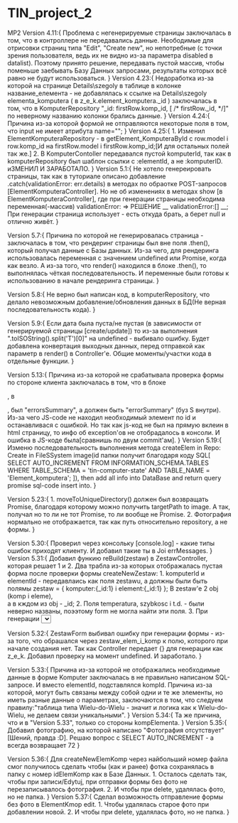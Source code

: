 # TIN_project_2
MP2
Version 4.11:{
	Проблема с негенерируемые страницы заключалась в том, что в контроллере не передавались данные. Неободимые для отрисовки страниц типа "Edit", "Create new", 
	но непотребные (с точки зрения пользователя, ведь их не видно из-за параметра disabled в datalist).
	Поэтому принято решение, передавать пустой массив, чтобы поменьше заебывать  Базу Данных запросами, результаты которых всё равно не будут использоваться.
}
Version 4.23:{
	Недоработка из-за которой на странице Details\szegoly в таблице в колонке название_елемента - не добавлялась к ссылке на Details\szegoly elementa_komputera
	( в z_e_k.element_komputera._id ) заключалась в том, что в KomputerRepository  "_id: firstRow.komp_id, [ /*  firstRow._id, */]" по неверному названию колонки брались 
	данные. 
}
Version 4.24:{
	Причина из-за которой формой не отправляются некоторые поля в том, что input не имеет атрибута name="";
}
Version 4.25:{
	1. Изменил ElementKomputeraRepository - в getElement_KomputeraById с row.model i row.komp_id на firstRow.model i firstRow.komp_id;[И для остальных полей так же.]
	2. B KomputerContoller передавался пустой komputerId, так как в komputerRepository был шаблон ссылки с :elementId, а не :komputerID. иЗМЕНИЛ И ЗАРАБОТАЛО.
}
Version 5.1:{
	Не хотело генереировать страницы, так как в туториале описано добавление .catch(validationError: err.details) в методах по обраотке POST-запросов 
																		[ElementKomputeraController].
	Но не об изменениях в методах show [в ElementKomputeraController], где при генерации страницы необходима переменная(-массив) validationError: =>
	РЕШЕНИЕ __ validationError:[] __;
	При генерации страница использует - есть откуда брать, а берет null и отлично живёт.
}

Version 5.7:{
	Причина по которой не генерировалась страница - заключалась в том, что рендеринг страницы был вне поля .then(), который получал данные с Базы данных. 
	Из-за чего, для рендеринга использовалась переменная с значением undefined или Promise, когда как везло. А из-за того, что render() находился в блоке .then(),
	то выполнялась чёткая последовательность. И переменные были готовы к использованию в начале рендеринга страницы.
}

Version 5.8:{
	Не верно был написан код, в komputerRepository, что делало невозможным добавление/обновления данных в БД(Не верная последовательность кода).
}

Version 5.9:{
	Если дата была пуста/не пустая (в зависимости от генерируемой страницы [create/update]) то из-за выполнения ".toISOString().split('T')[0]" на undefined - выбивало ошибку.
	Будет добавлена конвертация выходных данных, перед отправкой как параметр в render() в Controller'e. 
	Общие моменты/участки кода в отдельные функции. 
}

Version 5.13:{
	Причина из-за которой не срабатывала проверка формы по стороне клиента	заключалась в том, что в блоке <div class="form-buttons">, 
	в <p id="errorSummary" class="errors-text"></p>, был "errorsSummary", a должен быть "errorSummary" (буз S внутри). Из-за чего JS-code не находил необходимый элемент 
	по id и останавливася с ошибкой. Но так как js-код  не был на прямую вклеин в html страницу, то инфо об exception'ов не отобрадалось в консоли.
	И ошибка в JS-коде была[сравнишь по двум commit'aм].
}
Version 5.19:{
	Изменю последовательность выполнения метода createElem in Repo: Create in FileSSystem image(id папки получит благодаря коду SQL[
		SELECT AUTO_INCREMENT
		FROM  INFORMATION_SCHEMA.TABLES
		WHERE TABLE_SCHEMA = 'tin-computer-state'
		AND   TABLE_NAME   = 'Element_komputera';
	]), then add all info into DataBase and return query promise  sql-code insert into.	
}

Version 5.23:{
	1. moveToUniqueDirectory() должен был возвращать Promise, благодаря которому можно получить targetPath to image.
	А так, получал но то ли не тот Promise, то ли вообще не Promise.
	2. Фотография нормально не отображается, так как путь относительно repository, а не формы.
}

Version 5.30:{
	Проверил через консольку [console.log] - какие типы ошибок приходят клиенту. И добавил такие ты в Joi errMessages.
}
Version 5.31:{
	Добавил функию reBuild(zestaw) в ZestawController, которая решает 1 и 2.
	Два трабла из-за которых отображалась пустая форма после проверки формы createNewZestaw:
	1. komputerId и elementId - передавлаись как поля zestawu, а должны были быть полямы zestaw = { komputer:{_id:1} i element:{_id:1} }; В zestaw'e 2 obj (komp i eleme),	
	a в кждом из obj - _id;
	2. Поля temperatura, szybkosc i t.d. - были неверно названы, поээтому form не могла найти эти поля. 
	3. При генерации <select > в form bpvtybk проверку на момент пустоты zestaw._id, так как при создании этого параметра и так не будет, будет только после создания.
	А он мешает выбору поля, который был выбран перед валидацией, и должен отобразиться валидации с иформацией о ошибке для клиента.
}

Version 5.32:{
	ZestawForm выбивал ошибку при генерации формы - из-за того, что обрашался через zestaw_elem_i_komp к полю, которого при начале создания нет.
	Так как Controller передает {} для генерации как z_e_k. Добавил проверку на момент undefined. И заработало.
}

Version 5.33:{
	Причина из-за которой не отображались необходимые данные в форме Komputer заключалась в не правильно написаном SQL-запросе. И вместо elementId, подставлялся kompId.
	Причина из-за которой, могут быть связаны между собой одни и те же элементы, но иметь разные данные о параметрах, заключаются в том, что следуем правилу:"таблица типа Wielu-do-Wielu - значит и логика как к Wielu-do-Wielu, не делаем связи уникальными".
}
Version 5.34:{
	Та же причина, что и в "Version 5.33", только со стороны kompElementa.
}
Version 5.35:{
	Добавил фотографию, на которой написано "Фотография отсутствует" [Шений, правда :D].
	Решаю вопрос с SELECT AUTO_INCREMENT - а всегда возвращает 72
}

Version 5.36:{
	Для createNewElemKomp через найбольший номер файла смог получилось сделать чтобы (как и ранее) фотка сохранялась в папку с номер idElemKomp как в Базе Данных.
	1. Осталось сделать так, чтобы при записи/Edytuj, при отправки формы без фото не перезаписывалось фотография. 
	2. И чтобы при delete, удалялась фото, но не папка.
}
Version 5.37:{
	Сделал возможность отправление формы без фото в ElementKmop edit. 
	1. Чтобы удалялась старое фото при добавлении новой.
	2. И чтобы при delete, удалялась фото, но не папка.	
}
